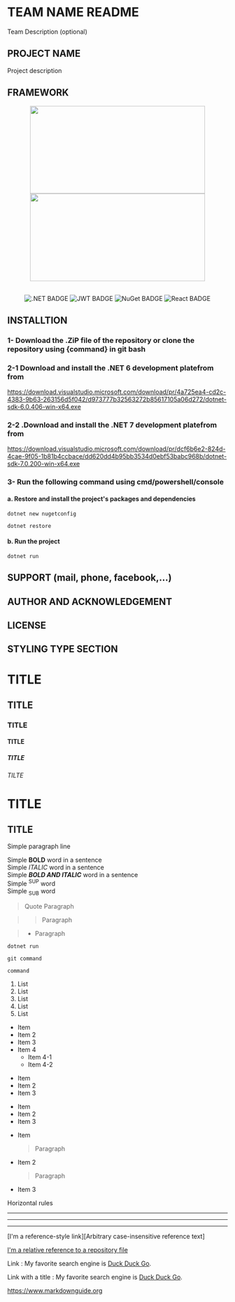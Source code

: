#  TEAM NAME README

Team Description (optional)

## PROJECT NAME

Project description

## FRAMEWORK
 
 <div align="center">
 
<img src="https://aprendeconjoe.com/wp-content/uploads/2021/11/aspnetcore.png" width="400" height="200"> 

<img src="https://wiki.tino.org/wp-content/uploads/2021/09/pasted-image-0.png" width="400" height="200"> 
 
</div>

<br>

<div align="center">
  
![.NET BADGE](https://img.shields.io/badge/.NET-512BD4?style=for-the-badge&logo=dotnet&logoColor=white ".NET Badge")  ![JWT BADGE](https://img.shields.io/badge/JWT-000000?style=for-the-badge&logo=JSON%20web%20tokens&logoColor=white "JWT Badge")  ![NuGet BADGE](https://img.shields.io/badge/NuGet-004880?style=for-the-badge&logo=nuget&logoColor=white "NuGet Badge")  ![React BADGE](https://img.shields.io/badge/React-20232A?style=for-the-badge&logo=react&logoColor=61DAFB "React Badge")
  
</div>

## INSTALLTION

### 1- Download the .ZiP file of the repository or clone the repository using {command} in git bash

### 2-1 Download and install the .NET 6 development platefrom from  
https://download.visualstudio.microsoft.com/download/pr/4a725ea4-cd2c-4383-9b63-263156d5f042/d973777b32563272b85617105a06d272/dotnet-sdk-6.0.406-win-x64.exe

### 2-2 .Download and install the .NET 7 development platefrom from 
https://download.visualstudio.microsoft.com/download/pr/dcf6b6e2-824d-4cae-9f05-1b81b4ccbace/dd620dd4b95bb3534d0ebf53babc968b/dotnet-sdk-7.0.200-win-x64.exe

### 3- Run the following command using cmd/powershell/console 
#### a. Restore and install the project's packages and dependencies

```
dotnet new nugetconfig
```
``
dotnet restore
``

#### b. Run the project 

`dotnet run`

## SUPPORT (mail, phone, facebook,...)

## AUTHOR AND ACKNOWLEDGEMENT

## LICENSE



## STYLING TYPE SECTION

# TITLE
## TITLE
### TITLE
#### TITLE
##### TITLE
###### TILTE


TITLE
============

TITLE
------------

Simple paragraph line

Simple **BOLD** word in a sentence <br/>
Simple *ITALIC* word in a sentence <br/>
Simple ***BOLD AND ITALIC*** word in a sentence <br/>
Simple <sup>SUP</sup> word <br/>
Simple <sub>SUB</sub> word <br/>

> Quote Paragraph <br>

>> Paragraph <br>

> - Paragraph <br>


```
dotnet run
```

```
git command
```

`command`

1. List
2. List
  1. List
  2. List
3. List

- Item
- Item 2
- Item 3
- Item 4
  - Item 4-1
  - Item 4-2

* Item
* Item 2
* Item 3

+ Item
+ Item 2
+ Item 3

* Item

  > Paragraph 

* Item 2

  > Paragraph

* Item 3

Horizontal rules

******************

-------------------

___________________


[I'm a reference-style link][Arbitrary case-insensitive reference text] <br/>

[I'm a relative reference to a repository file](../blob/master/LICENSE) <br/>
 
Link : My favorite search engine is [Duck Duck Go](https://duckduckgo.com). <br/>

Link with a title : My favorite search engine is [Duck Duck Go](https://duckduckgo.com "secure search engine"). <br/>

<https://www.markdownguide.org> <br/>
